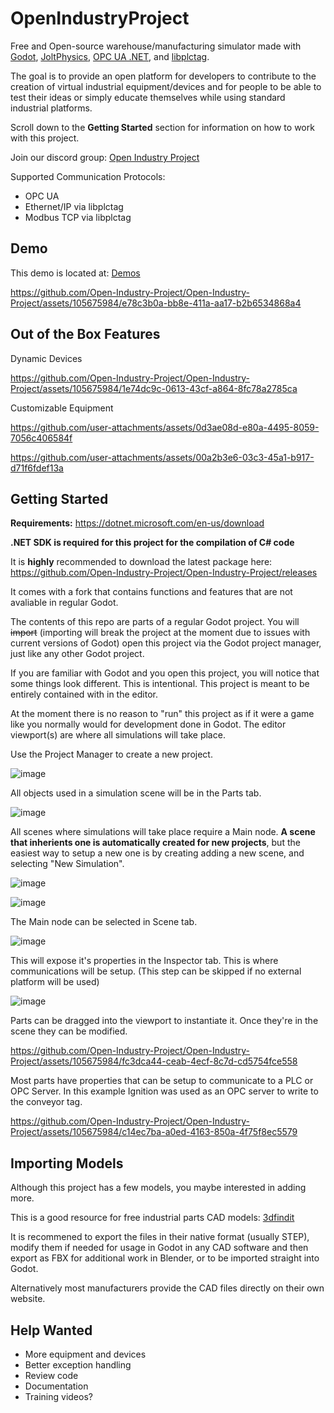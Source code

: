 # OpenIndustryProject

Free and Open-source warehouse/manufacturing simulator made with [Godot](https://github.com/godotengine), [JoltPhysics](https://github.com/jrouwe/JoltPhysics), [OPC UA .NET](https://github.com/OPCFoundation/UA-.NETStandard), and [libplctag](https://github.com/libplctag/libplctag). 

The goal is to provide an open platform for developers to contribute to the creation of virtual industrial equipment/devices and for people to be able to test their ideas or simply educate themselves while using standard industrial platforms.

Scroll down to the **Getting Started** section for information on how to work with this project. 

Join our discord group: [Open Industry Project](https://discord.gg/ACRPr6sBpH)

Supported Communication Protocols:

- OPC UA 
- Ethernet/IP via libplctag
- Modbus TCP via libplctag

## Demo

This demo is located at: [Demos](https://github.com/Open-Industry-Project/Demos)


https://github.com/Open-Industry-Project/Open-Industry-Project/assets/105675984/e78c3b0a-bb8e-411a-aa17-b2b6534868a4


## Out of the Box Features 

Dynamic Devices

https://github.com/Open-Industry-Project/Open-Industry-Project/assets/105675984/1e74dc9c-0613-43cf-a864-8fc78a2785ca

Customizable Equipment

https://github.com/user-attachments/assets/0d3ae08d-e80a-4495-8059-7056c406584f


https://github.com/user-attachments/assets/00a2b3e6-03c3-45a1-b917-d71f6fdef13a



## Getting Started

**Requirements:** https://dotnet.microsoft.com/en-us/download

**.NET SDK is required for this project for the compilation of C# code**

It is **highly** recommended to download the latest package here: https://github.com/Open-Industry-Project/Open-Industry-Project/releases

It comes with a fork that contains functions and features that are not avaliable in regular Godot.

The contents of this repo are parts of a regular Godot project. You will ~~import~~ (importing will break the project at the moment due to issues with current versions of Godot) open this project via the Godot project manager, just like any other Godot project.

If you are familiar with Godot and you open this project, you will notice that some things look different. This is intentional. This project is meant to be entirely contained with in the editor.

At the moment there is no reason to "run" this project as if it were a game like you normally would for development done in Godot. The editor viewport(s) are where all simulations will take place.

Use the Project Manager to create a new project.

![image](https://github.com/user-attachments/assets/3de4a320-89bc-4088-86b7-a814da0e726d)

All objects used in a simulation scene will be in the Parts tab. 

![image](https://github.com/Open-Industry-Project/Open-Industry-Project/assets/105675984/fd0fd71c-e3fa-43cb-99b5-4b9d65d04727)

All scenes where simulations will take place require a Main node. **A scene that inherients one is automatically created for new projects**, but the easiest way to setup a new one is by creating adding a new scene, and selecting "New Simulation".

![image](https://github.com/Open-Industry-Project/Open-Industry-Project/assets/105675984/d28ec7a4-a3e2-4659-8b9a-3946c8baa528)

![image](https://github.com/Open-Industry-Project/Open-Industry-Project/assets/105675984/2745376e-185a-4963-8c32-a416ca4174bc)

The Main node can be selected in Scene tab.

![image](https://github.com/Open-Industry-Project/Open-Industry-Project/assets/105675984/d7a55424-d958-4130-8a03-7fae6544d616)

This will expose it's properties in the Inspector tab. This is where communications will be setup. (This step can be skipped if no external platform will be used) 

![image](https://github.com/Open-Industry-Project/Open-Industry-Project/assets/105675984/88f90daa-9612-4633-a859-c484303de533)

Parts can be dragged into the viewport to instantiate it. Once they're in the scene they can be modified. 

https://github.com/Open-Industry-Project/Open-Industry-Project/assets/105675984/fc3dca44-ceab-4ecf-8c7d-cd5754fce558

Most parts have properties that can be setup to communicate to a PLC or OPC Server. In this example Ignition was used as an OPC server to write to the conveyor tag.

https://github.com/Open-Industry-Project/Open-Industry-Project/assets/105675984/c14ec7ba-a0ed-4163-850a-4f75f8ec5579

## Importing Models

Although this project has a few models, you maybe interested in adding more. 

This is a good resource for free industrial parts CAD models: [3dfindit](https://www.3dfindit.com/en/)

It is recommened to export the files in their native format (usually STEP), modify them if needed for usage in Godot in any CAD software and then export as FBX for additional work in Blender, or to be imported straight into Godot. 

Alternatively most manufacturers provide the CAD files directly on their own website. 

## Help Wanted

- More equipment and devices
- Better exception handling
- Review code
- Documentation
- Training videos?


